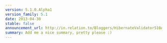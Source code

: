 ```yaml
---
version: 5.1.0.Alpha1
version_family: 5.1
date: 2013-04-30
stable: false
announcement_url: http://in.relation.to/Bloggers/HibernateValidator510Alpha1Released
summary: Add me a nice summary, pretty please :)
---
```

